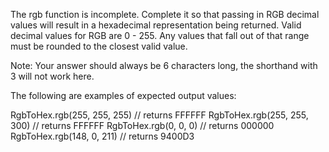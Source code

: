 The rgb function is incomplete. Complete it so that passing in RGB decimal values will result in a hexadecimal representation being returned. Valid decimal values for RGB are 0 - 255. Any values that fall out of that range must be rounded to the closest valid value.

Note: Your answer should always be 6 characters long, the shorthand with 3 will not work here.

The following are examples of expected output values:

RgbToHex.rgb(255, 255, 255) // returns FFFFFF
RgbToHex.rgb(255, 255, 300) // returns FFFFFF
RgbToHex.rgb(0, 0, 0)       // returns 000000
RgbToHex.rgb(148, 0, 211)   // returns 9400D3
